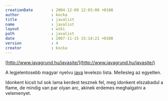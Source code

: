 ```yaml
---
creationDate        : 2004-12-09 12:03:00 +0100 
author              : kocka 
title               : javalist 
name                : javalist 
layout              : wiki 
path                : javalist 
date                : 2007-11-15 15:14:21 +0100 
version             : 4 
creator             : kocka 
---
```

[http://www.javagrund.hu/javasite/](http://www.javagrund.hu/javasite/)

A legjelentosebb magyar nyelvu [java](java.html) levelezo lista. Mellesleg az egyetlen.

Idonkent kicsit tul sok lama kerdest tesznek fel, meg idonkent elszabadul a flame, de mindig van par olyan arc, akinek erdemes meghalgatni a velemenyet.


